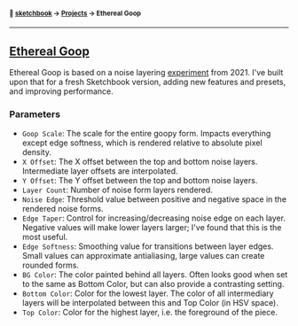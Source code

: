 #### <sup>:notebook: [sketchbook](https://github.com/flatpickles/sketchbook-v1) → [Projects](../) → Ethereal Goop</sup>

---

## [Ethereal Goop](https://sketchbook.flatpickles.com/#ethereal-goop)

Ethereal Goop is based on a noise layering [experiment](https://flatpickles.com/image/ethereal-goop.jpg) from 2021. I've built upon that for a fresh Sketchbook version, adding new features and presets, and improving performance.

### Parameters

-   `Goop Scale`: The scale for the entire goopy form. Impacts everything except edge softness, which is rendered relative to absolute pixel density.
-   `X Offset`: The X offset between the top and bottom noise layers. Intermediate layer offsets are interpolated.
-   `Y Offset`: The Y offset between the top and bottom noise layers.
-   `Layer Count`: Number of noise form layers rendered.
-   `Noise Edge`: Threshold value between positive and negative space in the rendered noise forms.
-   `Edge Taper`: Control for increasing/decreasing noise edge on each layer. Negative values will make lower layers larger; I've found that this is the most useful.
-   `Edge Softness`: Smoothing value for transitions between layer edges. Small values can approximate antialiasing, large values can create rounded forms.
-   `BG Color`: The color painted behind all layers. Often looks good when set to the same as Bottom Color, but can also provide a contrasting setting.
-   `Bottom Color`: Color for the lowest layer. The color of all intermediary layers will be interpolated between this and Top Color (in HSV space).
-   `Top Color`: Color for the highest layer, i.e. the foreground of the piece.

